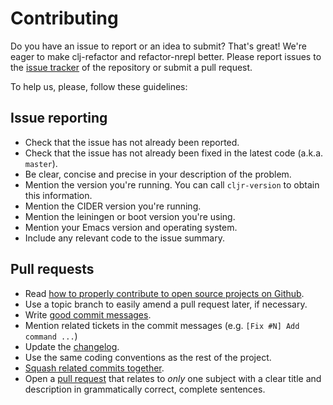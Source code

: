 # Contributing

Do you have an issue to report or an idea to submit? That's great!
We're eager to make clj-refactor and refactor-nrepl better. Please
report issues to the [issue tracker][1] of the repository or submit
a pull request.

To help us, please, follow these guidelines:

## Issue reporting

* Check that the issue has not already been reported.
* Check that the issue has not already been fixed in the latest code
  (a.k.a. `master`).
* Be clear, concise and precise in your description of the problem.
* Mention the version you're running. You can call `cljr-version` to obtain this information.
* Mention the CIDER version you're running.
* Mention the leiningen or boot version you're using.
* Mention your Emacs version and operating system.
* Include any relevant code to the issue summary.

## Pull requests

* Read [how to properly contribute to open source projects on Github][2].
* Use a topic branch to easily amend a pull request later, if necessary.
* Write [good commit messages][3].
* Mention related tickets in the commit messages (e.g. `[Fix #N] Add command ...`)
* Update the [changelog][6].
* Use the same coding conventions as the rest of the project.
* [Squash related commits together][5].
* Open a [pull request][4] that relates to *only* one subject with a clear title and description in grammatically correct, complete sentences.

[1]: https://github.com/clojure-emacs/refactor-nrepl/issues
[2]: http://gun.io/blog/how-to-github-fork-branch-and-pull-request
[3]: http://tbaggery.com/2008/04/19/a-note-about-git-commit-messages.html
[4]: https://help.github.com/articles/using-pull-requests
[5]: http://gitready.com/advanced/2009/02/10/squashing-commits-with-rebase.html
[6]: https://github.com/clojure-emacs/refactor-nrepl/blob/master/CHANGELOG.md
